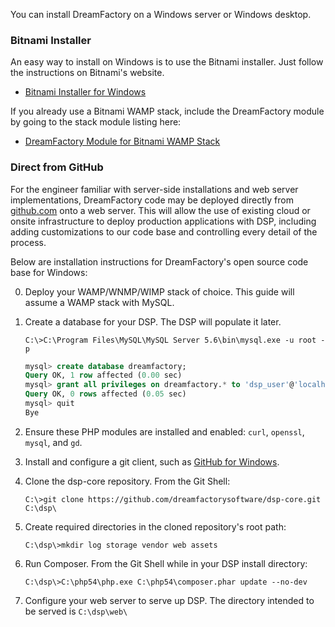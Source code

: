 You can install DreamFactory on a Windows server or Windows desktop.

### Bitnami Installer

An easy way to install on Windows is to use the Bitnami installer. Just follow the instructions on Bitnami's website.

* [Bitnami Installer for Windows](https://bitnami.com/stack/dreamfactory/installer#windows)

If you already use a Bitnami WAMP stack, include the DreamFactory module by going to the stack module listing here:

* [DreamFactory Module for Bitnami WAMP Stack](https://bitnami.com/stack/wamp/modules#dreamfactory)

### Direct from GitHub

For the engineer familiar with server-side installations and web server implementations, DreamFactory code may be deployed directly from [github.com](http://github.com/dreamfactorysoftware/dsp-core) onto a web server. This will allow the use of existing cloud or onsite infrastructure to deploy production applications with DSP, including adding customizations to our code base and controlling every detail of the process.

Below are installation instructions for DreamFactory's open source code base for Windows:

0. Deploy your WAMP/WNMP/WIMP stack of choice. This guide will assume a WAMP stack with MySQL.
1. Create a database for your DSP. The DSP will populate it later.

   ```
   C:\>C:\Program Files\MySQL\MySQL Server 5.6\bin\mysql.exe -u root -p
   ```
   ```sql
   mysql> create database dreamfactory;
   Query OK, 1 row affected (0.00 sec)
   mysql> grant all privileges on dreamfactory.* to 'dsp_user'@'localhost' identified by 'dsp_user';
   Query OK, 0 rows affected (0.05 sec)
   mysql> quit
   Bye
   ```

2. Ensure these PHP modules are installed and enabled: `curl`, `openssl`, `mysql`, and `gd`.
3. Install and configure a git client, such as [GitHub for Windows](https://windows.github.com/).
4. Clone the dsp-core repository. From the Git Shell:

   ```
   C:\>git clone https://github.com/dreamfactorysoftware/dsp-core.git C:\dsp\
   ```

5. Create required directories in the cloned repository's root path:

   ```
   C:\dsp\>mkdir log storage vendor web assets
   ```

6. Run Composer. From the Git Shell while in your DSP install directory:

   ```
   C:\dsp\>C:\php54\php.exe C:\php54\composer.phar update --no-dev
   ```

7. Configure your web server to serve up DSP. The directory intended to be served is `C:\dsp\web\`